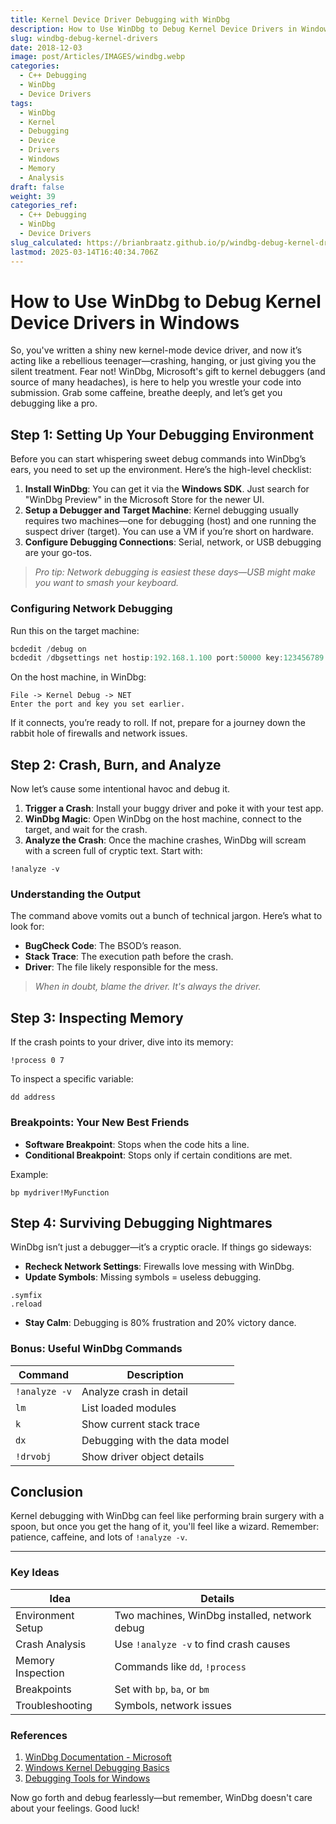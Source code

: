 ```yaml
---
title: Kernel Device Driver Debugging with WinDbg
description: How to Use WinDbg to Debug Kernel Device Drivers in Windows
slug: windbg-debug-kernel-drivers
date: 2018-12-03
image: post/Articles/IMAGES/windbg.webp
categories:
  - C++ Debugging
  - WinDbg
  - Device Drivers
tags:
  - WinDbg
  - Kernel
  - Debugging
  - Device
  - Drivers
  - Windows
  - Memory
  - Analysis
draft: false
weight: 39
categories_ref:
  - C++ Debugging
  - WinDbg
  - Device Drivers
slug_calculated: https://brianbraatz.github.io/p/windbg-debug-kernel-drivers
lastmod: 2025-03-14T16:40:34.706Z
---
```

# How to Use WinDbg to Debug Kernel Device Drivers in Windows

So, you've written a shiny new kernel-mode device driver, and now it’s acting like a rebellious teenager—crashing, hanging, or just giving you the silent treatment. Fear not! WinDbg, Microsoft's gift to kernel debuggers (and source of many headaches), is here to help you wrestle your code into submission. Grab some caffeine, breathe deeply, and let’s get you debugging like a pro.

## Step 1: Setting Up Your Debugging Environment

Before you can start whispering sweet debug commands into WinDbg’s ears, you need to set up the environment. Here’s the high-level checklist:

1. **Install WinDbg**: You can get it via the **Windows SDK**. Just search for "WinDbg Preview" in the Microsoft Store for the newer UI.
2. **Setup a Debugger and Target Machine**: Kernel debugging usually requires two machines—one for debugging (host) and one running the suspect driver (target). You can use a VM if you’re short on hardware.
3. **Configure Debugging Connections**: Serial, network, or USB debugging are your go-tos.

> *Pro tip: Network debugging is easiest these days—USB might make you want to smash your keyboard.*

### Configuring Network Debugging

Run this on the target machine:

```powershell
bcdedit /debug on
bcdedit /dbgsettings net hostip:192.168.1.100 port:50000 key:123456789
```

On the host machine, in WinDbg:

```text
File -> Kernel Debug -> NET
Enter the port and key you set earlier.
```

If it connects, you’re ready to roll. If not, prepare for a journey down the rabbit hole of firewalls and network issues.

## Step 2: Crash, Burn, and Analyze

Now let’s cause some intentional havoc and debug it.

1. **Trigger a Crash**: Install your buggy driver and poke it with your test app.
2. **WinDbg Magic**: Open WinDbg on the host machine, connect to the target, and wait for the crash.
3. **Analyze the Crash**: Once the machine crashes, WinDbg will scream with a screen full of cryptic text. Start with:

```text
!analyze -v
```

### Understanding the Output

The command above vomits out a bunch of technical jargon. Here’s what to look for:

* **BugCheck Code**: The BSOD’s reason.
* **Stack Trace**: The execution path before the crash.
* **Driver**: The file likely responsible for the mess.

> *When in doubt, blame the driver. It's always the driver.*

## Step 3: Inspecting Memory

If the crash points to your driver, dive into its memory:

```text
!process 0 7
```

To inspect a specific variable:

```text
dd address
```

### Breakpoints: Your New Best Friends

* **Software Breakpoint**: Stops when the code hits a line.
* **Conditional Breakpoint**: Stops only if certain conditions are met.

Example:

```text
bp mydriver!MyFunction
```

## Step 4: Surviving Debugging Nightmares

WinDbg isn’t just a debugger—it’s a cryptic oracle. If things go sideways:

* **Recheck Network Settings**: Firewalls love messing with WinDbg.
* **Update Symbols**: Missing symbols = useless debugging.

```text
.symfix
.reload
```

* **Stay Calm**: Debugging is 80% frustration and 20% victory dance.

### Bonus: Useful WinDbg Commands

| Command       | Description                   |
| ------------- | ----------------------------- |
| `!analyze -v` | Analyze crash in detail       |
| `lm`          | List loaded modules           |
| `k`           | Show current stack trace      |
| `dx`          | Debugging with the data model |
| `!drvobj`     | Show driver object details    |

## Conclusion

Kernel debugging with WinDbg can feel like performing brain surgery with a spoon, but once you get the hang of it, you'll feel like a wizard. Remember: patience, caffeine, and lots of `!analyze -v`.

***

### Key Ideas

| Idea              | Details                                       |
| ----------------- | --------------------------------------------- |
| Environment Setup | Two machines, WinDbg installed, network debug |
| Crash Analysis    | Use `!analyze -v` to find crash causes        |
| Memory Inspection | Commands like `dd`, `!process`                |
| Breakpoints       | Set with `bp`, `ba`, or `bm`                  |
| Troubleshooting   | Symbols, network issues                       |

### References

1. [WinDbg Documentation - Microsoft](https://learn.microsoft.com/en-us/windows-hardware/drivers/debugger/)
2. [Windows Kernel Debugging Basics](https://docs.microsoft.com/en-us/windows-hardware/drivers/debugger/kernel-mode-debugging-overview)
3. [Debugging Tools for Windows](https://developer.microsoft.com/en-us/windows/downloads/sdk-archive/)

Now go forth and debug fearlessly—but remember, WinDbg doesn't care about your feelings. Good luck!
